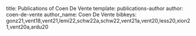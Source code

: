 title: Publications of Coen De Vente
template: publications-author
author: coen-de-vente
author_name: Coen De Vente
bibkeys: gonz21,vent18,vent21,lemi22,schw22a,schw22,vent21a,vent20,less20,xion21,vent20a,ardu20